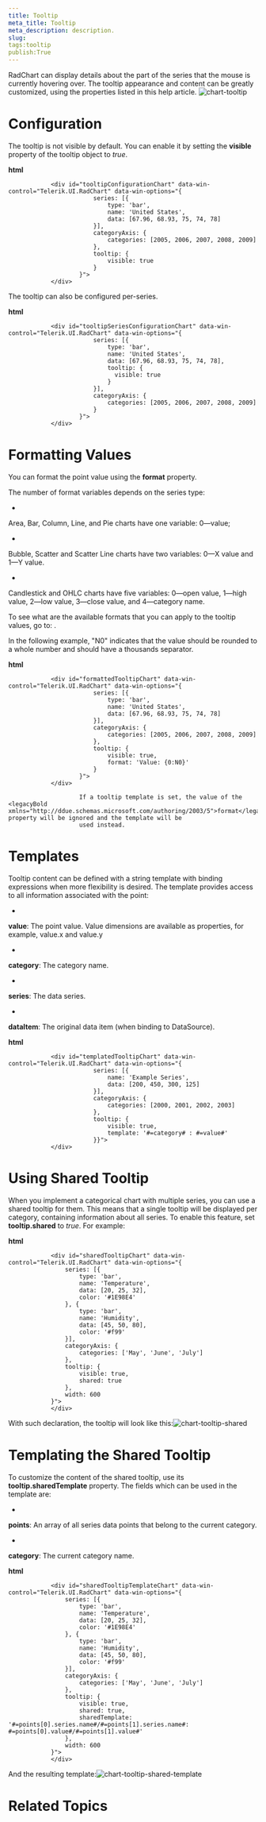 ```yaml
---
title: Tooltip
meta_title: Tooltip
meta_description: description.
slug: 
tags:tooltip
publish:True
---
```



RadChart can display details about the part of the series that the mouse is currently hovering over. The tooltip appearance and content can be greatly customized, using
				the properties listed in this help article.
			![chart-tooltip](../Media/Controls\Chart\chart-tooltip.png)

# Configuration

The tooltip is not visible by default. You can enable it by setting the __visible__ property of the tooltip object to
					*true*.
				


 __html__
    


				<div id="tooltipConfigurationChart" data-win-control="Telerik.UI.RadChart" data-win-options="{
							series: [{
								type: 'bar',
								name: 'United States',
								data: [67.96, 68.93, 75, 74, 78]
							}],
							categoryAxis: {
								categories: [2005, 2006, 2007, 2008, 2009]
							},
							tooltip: {
								visible: true
							}
						}">
				</div>



The tooltip can also be configured per-series.


 __html__
    


				<div id="tooltipSeriesConfigurationChart" data-win-control="Telerik.UI.RadChart" data-win-options="{
							series: [{
								type: 'bar',
								name: 'United States',
								data: [67.96, 68.93, 75, 74, 78],
								tooltip: {
								  visible: true
								}
							}],
							categoryAxis: {
								categories: [2005, 2006, 2007, 2008, 2009]
							}
						}">
				</div>



# Formatting Values

You can format the point value using the __format__ property.
				

The number of format variables depends on the series type:
				

* 

Area, Bar, Column, Line, and Pie charts have one variable: 0—value;
						

* 

Bubble, Scatter and Scatter Line charts have two variables: 0—X value and 1—Y value.
						

* 

Candlestick and OHLC charts have five variables: 0—open value, 1—high value, 2—low value, 3—close value, and 4—category name.
						

To see what are the available formats that you can apply to the tooltip values, go to: [](0c3b0ea5-3850-4c90-86b3-5d20f2a18c1e).
			

In the following example, "N0" indicates that the value should be rounded to a whole number and should have a thousands separator.
				


 __html__
    


				<div id="formattedTooltipChart" data-win-control="Telerik.UI.RadChart" data-win-options="{
							series: [{
								type: 'bar',
								name: 'United States',
								data: [67.96, 68.93, 75, 74, 78]
							}],
							categoryAxis: {
								categories: [2005, 2006, 2007, 2008, 2009]
							},
							tooltip: {
								visible: true,
								format: 'Value: {0:N0}'
							}
						}">
				</div>

>
						If a tooltip template is set, the value of the <legacyBold xmlns="http://ddue.schemas.microsoft.com/authoring/2003/5">format</legacyBold> property will be ignored and the template will be
						used instead.
					

# Templates

Tooltip content can be defined with a string template with binding expressions when more flexibility is desired.
					The template provides access to all information associated with the point:
				

* 

__value__: The point value. Value dimensions are available as properties, for example, value.x and value.y
						

* 

__category__: The category name.
						

* 

__series__: The data series.
						

* 

__dataItem__: The original data item (when binding to DataSource).
						


 __html__
    


				<div id="templatedTooltipChart" data-win-control="Telerik.UI.RadChart" data-win-options="{
							series: [{
								name: 'Example Series',
								data: [200, 450, 300, 125]
							}],
							categoryAxis: {
								categories: [2000, 2001, 2002, 2003]
							},
							tooltip: {
								visible: true,
								template: '#=category# : #=value#'
							}}">
				</div>



# Using Shared Tooltip

When you implement a categorical chart with multiple series, you can use a shared tooltip for them. This means that a single tooltip will be
					displayed per category, containing information about all series. To enable this feature, set __tooltip.shared__ to
					*true*. For example:
				


 __html__
    


				<div id="sharedTooltipChart" data-win-control="Telerik.UI.RadChart" data-win-options="{
					series: [{
						type: 'bar',
						name: 'Temperature',
						data: [20, 25, 32],
						color: '#1E98E4'
					}, {
						type: 'bar',
						name: 'Humidity',
						data: [45, 50, 80],
						color: '#f99'
					}],
					categoryAxis: {
						categories: ['May', 'June', 'July']
					},
					tooltip: {
						visible: true,
						shared: true
					},
					width: 600
				}">
				</div>



With such declaration, the tooltip will look like this:![chart-tooltip-shared](../Media/Controls\Chart\chart-tooltip-shared.png)

# Templating the Shared Tooltip

To customize the content of the shared tooltip, use its __tooltip.sharedTemplate__ property. The fields which can be used
					in the template are:
				

* 

__points__: An array of all series data points that belong to the current category.
						

* 

__category__: The current category name.
						


 __html__
    


				<div id="sharedTooltipTemplateChart" data-win-control="Telerik.UI.RadChart" data-win-options="{
					series: [{
						type: 'bar',
						name: 'Temperature',
						data: [20, 25, 32],
						color: '#1E98E4'
					}, {
						type: 'bar',
						name: 'Humidity',
						data: [45, 50, 80],
						color: '#f99'
					}],
					categoryAxis: {
						categories: ['May', 'June', 'July']
					},
					tooltip: {
						visible: true,
						shared: true,
						sharedTemplate: '#=points[0].series.name#/#=points[1].series.name#: #=points[0].value#/#=points[1].value#'
					},
					width: 600
				}">
				</div>



And the resulting template:![chart-tooltip-shared-template](../Media/Controls\Chart\chart-tooltip-shared-template.png)

# Related Topics
